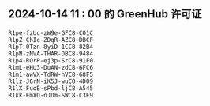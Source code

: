 ## 2024-10-14 11 : 00 的 GreenHub 许可证
```
R1pe-fzUc-zW9e-GFC8-C01C
R1pZ-ChIc-ZDqR-AZC8-DBCF
R1pT-0Tzn-8yiD-1CC8-82B4
R1pN-zNVA-THAR-DBC8-9484
R1p4-ROrP-ej3p-SrC8-91F0
R1mL-eHU3-DuAN-zdC8-6FC6
R1m1-awVX-TdRW-hVC8-68F5
R1lz-JGrN-iK5J-wuC8-4D09
R1lX-FuoE-sPbd-ljC8-A545
R1kk-EmXD-nJDm-SWC8-C3E9
```
